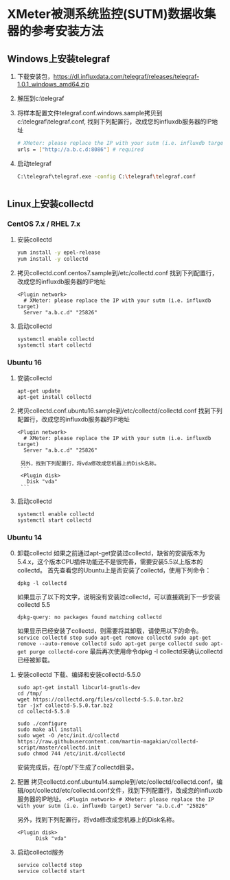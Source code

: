 # XMeter被测系统监控(SUTM)数据收集器的参考安装方法
## Windows上安装telegraf

1. 下载安装包，https://dl.influxdata.com/telegraf/releases/telegraf-1.0.1_windows_amd64.zip
2. 解压到c:\telegraf
3. 将样本配置文件telegraf.conf.windows.sample拷贝到c:\telegraf\telegraf.conf, 找到下列配置行，改成您的influxdb服务器的IP地址

	```bash
	# XMeter: please replace the IP with your sutm (i.e. influxdb target)
	urls = ["http://a.b.c.d:8086"] # required
	```

4. 启动telegraf

	```bash
	C:\telegraf\telegraf.exe -config C:\telegraf\telegraf.conf
	```

# 
## Linux上安装collectd
### CentOS 7.x / RHEL 7.x
1. 安装collectd

	```bash
	yum install -y epel-release
	yum install -y collectd
	```

2. 拷贝collectd.conf.centos7.sample到/etc/collectd.conf
找到下列配置行，改成您的influxdb服务器的IP地址

	```
	<Plugin network>
	  # XMeter: please replace the IP with your sutm (i.e. influxdb target)
	  Server "a.b.c.d" "25826"
	```

3. 启动collectd

	```
	systemctl enable collectd
	systemctl start collectd
	```


### Ubuntu 16
1. 安装collectd

	```
	apt-get update
	apt-get install collectd
	```

2. 拷贝collectd.conf.ubuntu16.sample到/etc/collectd/collectd.conf
找到下列配置行，改成您的influxdb服务器的IP地址

	```
	<Plugin network>
	  # XMeter: please replace the IP with your sutm (i.e. influxdb target)
	  Server "a.b.c.d" "25826"
	```

        另外，找到下列配置行，将vda修改成您机器上的Disk名称。
        ```
        <Plugin disk>
          Disk "vda"
        ```

3. 启动collectd

	```
	systemctl enable collectd
	systemctl start collectd
	```

### Ubuntu 14
0. 卸载collectd
	如果之前通过apt-get安装过collectd，缺省的安装版本为5.4.x，这个版本CPU插件功能还不是很完善，需要安装5.5以上版本的collectd。
	首先查看您的Ubuntu上是否安装了collectd，使用下列命令：
	```
	dpkg -l collectd
	```
	如果显示了以下的文字，说明没有安装过collectd，可以直接跳到下一步安装collectd 5.5
	```
	dpkg-query: no packages found matching collectd
	```	
	如果显示已经安装了collectd，则需要将其卸载，请使用以下的命令。
        ```
	service collectd stop
	sudo apt-get remove collectd
	sudo apt-get remove --auto-remove collectd
	sudo apt-get purge collectd
	sudo apt-get purge collectd-core
        ```
	最后再次使用命令dpkg -l collectd来确认collectd已经被卸载。

1. 安装collectd
	下载、编译和安装collectd-5.5.0	
	```
	sudo apt-get install libcurl4-gnutls-dev
	cd /tmp/
	wget https://collectd.org/files/collectd-5.5.0.tar.bz2
	tar -jxf collectd-5.5.0.tar.bz2
	cd collectd-5.5.0
	
	sudo ./configure
	sudo make all install
	sudo wget -O /etc/init.d/collectd https://raw.githubusercontent.com/martin-magakian/collectd-script/master/collectd.init
	sudo chmod 744 /etc/init.d/collectd
	```	
	安装完成后，在/opt/下生成了collectd目录。

2. 配置
	拷贝collectd.conf.ubuntu14.sample到/etc/collectd/collectd.conf，编辑/opt/collectd/etc/collectd.conf文件，找到下列配置行，改成您的influxdb服务器的IP地址。
        ```
        <Plugin network>
          # XMeter: please replace the IP with your sutm (i.e. influxdb target)
          Server "a.b.c.d" "25826"
        ```

	另外，找到下列配置行，将vda修改成您机器上的Disk名称。
	```
	<Plugin disk>
          Disk "vda"
	```

3. 启动collectd服务

	```
	service collectd stop
	service collectd start
	```	

